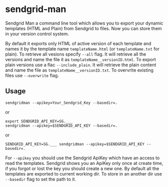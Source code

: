 # sendgrid-man
Sendgrid Man a command line tool which allows you to export your dynamic templates (HTML and Plain) from Sendgrid to files. 
Now you can store them in your version control system.

By default it exports only HTML of active version of each template and names it by the template name `templateName.html` (or `templateName.txt` for plain).
To retrieve all vesions specify `--all` flag. It will retrieve all the versions and name the file it as `templateName__versionID.html`.
To export plain versions use a flac `--include_plain`. It will retrieve the plain content and name the file as `templateName__versionID.txt`.
To overvrite existing files use `--overwrite` flag.

## Usage 

    sendgridman --apikey=Your_Sendgrid_Key --basedir=.
    
or

    export SENDGRID_API_KEY=SG.___
    sendgridman --apikey=$SENDGRID_API_KEY --basedir=.
    
or

    SENDGRID_API_KEY=SG.___ sendgridman --apikey=$SENDGRID_API_KEY --basedir=.

For `--apikey` you should use the Sendgrid ApiKey which have an access to read the templates. Sendgrid shows you an ApiKey only once at create time, if you forgot or lost the key you should create a new one. 
By default all the templates are exported to current working dir. To store in an another dir use `--basedir` flag to set the path to it.


